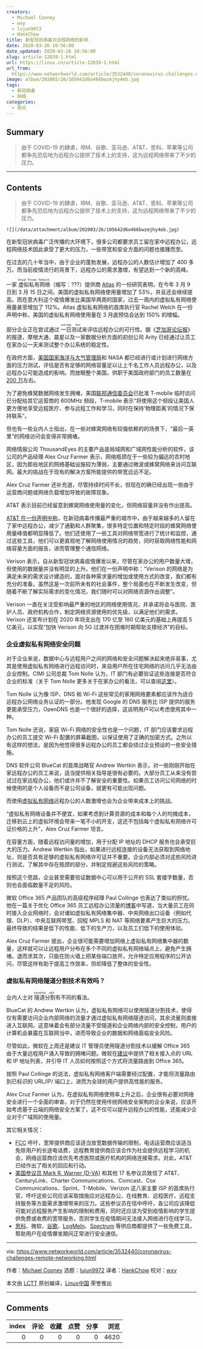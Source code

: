 ```yaml
---
creators:
  - Michael Cooney
  - wxy
  - lujun9972
  - HankChow
title: 新型冠状病毒对远程网络的影响
date: 2020-03-26 10:56:00
date_updated: 2020-03-26 10:56:00
slug: article-12039-1.html
url: https://linux.cn/article-12039-1.html
url_from: 
  https://www.networkworld.com/article/3532440/coronavirus-challenges-remote-networking.html
image: album/202003/26/105642d6o466bwzmjhy4eb.jpg
tags:
  - 新冠病毒
  - 网络
categories:
  - 观点
---
```


## Summary

> 由于 COVID-19 的肆虐，IBM、谷歌、亚马逊、AT&amp;T、思科、苹果等公司都争先恐后地为远程办公提供了技术上的支持，这为远程网络带来了不少的压力。

***

<!-- more -->

## Contents

> 
> 由于 COVID-19 的肆虐，IBM、谷歌、亚马逊、AT&T、思科、苹果等公司都争先恐后地为远程办公提供了技术上的支持，这为远程网络带来了不少的压力。
> 
> 
> 

`![](/data/attachment/album/202003/26/105642d6o466bwzmjhy4eb.jpg)`

在新型冠状病毒广泛传播的大环境下，很多公司都要求员工留在家中远程办公，远程网络技术因此承受了更大的压力，一些带宽和安全方面的问题也接踵而至。

在过去的几十年当中，由于企业的蓬勃发展，远程办公的人数估计增加了 400 多万。而当前疫情流行的背景下，远程办公的需求激增，有望达到一个新的高峰。

一家<ruby> 虚拟私有网络 <rt>  Virtual Private Network </rt></ruby>（缩写：???）提供商 [Atlas](https://atlasvpn.com/blog/vpn-usage-in-italy-rockets-by-112-and-53-in-the-us-amidst-coronavirus-outbreak/) 的一份研究表明，在今年 3 月 9 日到 3 月 15 日之间，美国的虚拟私有网络使用量增加了 53%，并且还会继续提高。而在意大利这个疫情爆发比美国早两周的国家，过去一周内的虚拟私有网络使用量甚至增加了 112%。Atlas 虚拟私有网络的首席执行官 Rachel Welch 在一份声明中称，美国的虚拟私有网络使用量在 3 月底预估会达到 150% 的增幅。

部分企业正在尝试通过<ruby> 一日测试 <rt>  one-day test </rt></ruby>来评估远程办公的可行性。据《[芝加哥论坛报](https://www.chicagotribune.com/coronavirus/ct-coronavirus-work-from-home-20200312-bscm4ifjvne7dlugjn34sksrz4-story.html)》的报道，摩根大通、晨星以及一家数据分析方面的初创公司 Arity 已经通过让员工在家办公一天来测试整个办公系统的稳定性。

在政府方面，[美国国家海洋与大气管理局](https://federalnewsnetwork.com/workforce/2020/03/agencies-ramp-up-coronavirus-preparations-as-noaa-plans-large-scale-telework-test/)和 NASA 都已经进行或计划进行网络方面的压力测试，评估是否有足够的网络容量足以让上千名工作人员远程办公，以及远程办公可能造成的影响。而放眼整个美国，供职于美国政府部门的员工数量在 [200 万](https://fas.org/sgp/crs/misc/R43590.pdf)左右。

为了避免蜂窝数据网络发生拥堵，美国[联邦通信委员会](https://www.fcc.gov/coronavirus)已批准 T-mobile 临时访问已分配给其它运营商的 600MHz 频段，T-mobile 表示“将使用这个频段让美国人更方便地享受远程医疗、参与远程工作和学习，同时在保持‘物理距离’的情况下保持联系”。

但也有一些业内人士指出，在一些对蜂窝网络有较强依赖的的场景下，“最后一英里”的网络访问会变得非常拥堵。

网络情报公司 ThousandEyes 的主要产品是局域网和广域网性能分析的软件，该公司的产品经理 Alex Cruz Farmer 表示，网络瓶颈在于一些较为偏远的农村地区，因为那些地区的网络基础设施较为薄弱，主要通过微波或蜂窝网络来访问互联网。最大的挑战在于现有的解决方案所能提供的带宽远远不足。

Alex Cruz Farmer 还补充道，尽管持续时间不长，但现在的确已经出现一些由于运营商问题或网络负载增加导致的故障现象。

AT&T 表示目前已经留意到蜂窝网络使用量的变化，但网络容量并没有作出提高。

[AT&T 在一份声明中称](https://about.att.com/pages/COVID-19.html)，在新冠病毒传播最严重的城市中，由于越来越多的人留在了家中远程办公，减少了通勤和人群聚集，很多特定位置和特定时段的蜂窝网络使用量峰值都明显降低了。他们还使用了一些工具对网络带宽进行了统计和监控，通过这些工具，他们可以更直观地了解网络使用情况的趋势，同时获取网络性能和网络容量方面的报告，进而管理整个通信网络。

Verison 表示，自从新型冠状病毒疫情爆发以来，尽管在家办公的用户数量大增，但使用的数据量并没有明显的上升。他们在一份声明中称：“Verison 的网络是为满足未来的需求设计建造的，面对各种需求量的增加或使用方式的改变，我们都有充分的准备。虽然这是一次前所未有的社会事件，整个局面也在不断发生改变，但随着不断了解实际需求的变化情况，我们随时可以对网络资源作出调整”。

Verison 一直在关注受影响最严重的地区的网络使用情况，并承诺将会与医院、医护人员、政府机构合作，制定网络资源使用的优先级，以满足他们的需求。Verison 还宣布计划在 2020 年将支出在 170 亿至 180 亿美元的基础上再提高 5 亿美元，以实现“加快 Verison 向 5G 过渡并在困难时期帮助支撑经济”的目标。

### 企业虚拟私有网络安全问题

对于企业来说，数据中心与远程用户之间的网络和安全问题解决起来绝非易事，尤其是使用虚拟私有网络进行远程访问时，来自用户所在住宅网络的访问几乎无法由企业控制。CIMI 公司总裁 Tom Nolle 认为，IT 部门有必要验证这些连接是否符合企业的标准（关于 Tom Nolle 更多关于在家办公的看法，可以查阅[这里](https://blog.cimicorp.com/?p=4055)）。

Tom Nolle 认为像 ISP、DNS 和 Wi-Fi 这些常见的家用网络要素都应该作为适合远程办公网络业务认证的一部分。他发现 Google 的 DNS 服务比 ISP 提供的服务更能承受压力，OpenDNS 也是一个很好的选择，这说明用户可以考虑使用其中一种。

Tom Nolle 还说，家庭 Wi-Fi 网络的安全性也是一个问题，IT 部门应该要求远程办公的员工提交 Wi-Fi 配置的屏幕截图，以保证使用了正确的加密方式。之所以有这样的想法，是因为他觉得很多远程办公的员工都会绕过企业预设的一些安全措施。

DNS 软件公司 BlueCat 的首席战略官 Andrew Wertkin 表示，对一些刚刚开始在家远程办公的员工来说，适当提供相关指导是很有必要的。大部分员工从来没有尝试过在家远程办公，他们或许并不了解安全的重要性。如果员工访问公司网络的时候使用的是个人设备而不是公司设备，就更有可能出现问题。

而使用[虚拟私有网络](https://www.networkworld.com/article/3268744/understanding-virtual-private-networks-and-why-vpns-are-important-to-sd-wan.html)远程办公的人数激增也会为企业带来成本上的挑战。

“虚拟私有网络设备并不便宜，如果考虑到计算资源的成本和每个人的均摊成本，迁移到云上的虚拟环境会带来一笔不小的开支，这还不包括每个虚拟私有网络许可证价格的上升”，Alex Cruz Farmer 坦言。

在容量方面，随着远程访问量的增加，用于分配 IP 地址的 DHCP 服务也会承受巨大的压力。Andrew Wertkin 指出，如果进行远程连接的设备无法获取到网络地址，则是否具有足够的虚拟私有网络许可证并不重要。企业内部必须对这些风险进行测试，了解其中存在瓶颈的部分，并制定规避这些风险的策略。

按照这个思路，企业甚至需要验证数据中心可以用于公开的 SSL 套接字数量，否则也会面临数量不足的风险。

微软 Office 365 产品团队的高级程序经理 Paul Collinge 也表达了类似的担忧。他在一篇关于优化 Office 365 员工远程办公流量的[博客](https://techcommunity.microsoft.com/t5/office-365-blog/how-to-quickly-optimize-office-365-traffic-for-remote-staff-amp/ba-p/1214571)中写道，当大量员工在同时接入企业网络时，会对诸如虚拟私有网络集中器、中央网络出口设备（例如代理、DLP）、中央互联网带宽、回程 MPLS 和 NAT 等网络要素产生巨大的压力。最终导致的结果是低下的性能、低下的生产力，以及员工们低下的使用体验。

Alex Cruz Farmer 提出，企业很可能需要增加网络上虚拟私有网络集中器的数量，这样就可以让远程用户分布在多个不同的虚拟私有网络端点上，避免产生拥堵。退而求其次，只能在防火墙上把某些端口放开，允许特定应用程序的公开访问，尽管这样有助于提高工作效率，但却降低了整体的安全性。

### 虚拟私有网络隧道分割技术有效吗？

业内人士对<ruby> 隧道分割 <rt>  tunneling split </rt></ruby>有不同的看法。

BlueCat 的 Andrew Wertkin 认为，虚拟私有网络可以使用隧道分割技术，使得仅有需要访问企业内部网络的流量才通过虚拟私有网络隧道访问，其余流量则直接进入互联网。这意味着会有部分流量不受隧道和企业网络内部的安全控制，用户的计算机会暴露在互联网当中，进而导致企业的数据和网络面临安全风险。

尽管如此，微软在上周还是建议 IT 管理员使用隧道分割技术以缓解 Office 365 由于大量远程用户涌入导致的拥堵问题。微软在[建议](https://techcommunity.microsoft.com/t5/office-365-blog/how-to-quickly-optimize-office-365-traffic-for-remote-staff-amp/ba-p/1214571)中提供了相关接入点的 URL 和 IP 地址列表，并引导 IT 人员如何按照这个方式将流量路由到 Office 365。

按照 Paul Collinge 的说法，虚拟私有网络客户端需要经过配置，才能将流量路由到已标识的 URL/IP/ 端口上，进而为全球的用户提供高性能的服务。

Alex Cruz Farmer 认为，在虚拟私有网络使用率上升之后，企业很有必要对网络安全进行一个全面的审查。对于仍然在使用传统网络安全架构的企业来说，应该开始考虑基于云端的网络安全方案了，这不仅可以提升远程办公的性能，还能减少企业对于广域网的使用量。

其它相关情况：

* [FCC](https://www.fcc.gov/document/commissioner-starks-statement-fccs-response-covid-19) 呼吁，宽带提供商应该适当放宽数据传输的限制，电话运营商应该适当免除用户的长途电话费，远程教育提供商应该合作为社会提供远程学习的机会，网络运营商应该优先考虑医院或医疗机构的网络连接需求。对此，AT&T 已经作出了相关的回应和行动。
* [美国参议员 Mark R. Warner (D-VA)](https://www.warner.senate.gov/public/_cache/files/2/3/239084db-83bd-4641-bf59-371cb829937a/A99E41ACD1BA92FB37BDE54E14A97BFA.letter-to-isps-on-covid-19-final-v2.-signed.pdf) 和其他 17 名参议员致信了 AT&T、CenturyLink、Charter Communications、Comcast、Cox Communications、Sprint、T-Mobile、Verizon 这八家主要 ISP 的首席执行官，呼吁这些公司应该采取措施应对远程办公、在线教育、远程医疗、远程支持服务等方面需求激增带来的压力。这些参议员在信中呼吁，各公司应该降低可能对远程服务产生影响的限制和费用，同时还应该为受到疫情影响的学生提供免费或收费的宽带服务，否则学生在疫情期间无法接入网络进行在线学习。
* [思科](https://blogs.cisco.com/collaboration/cisco-announces-work-from-home-webex-contact-center-quick-deployment)、微软、[谷歌](https://cloud.google.com/blog/products/g-suite/helping-businesses-and-schools-stay-connected-in-response-to-coronavirus)、[LogMeIn](https://www.gotomeeting.com/work-remote?clickid=RFlSQF3DBxyOTSr0MKVSfWfHUknShrScK0%3AhTY0&irgwc=1&cid=g2m_noam_ir_aff_cm_pl_ct)、[Spectrum](https://www.multichannel.com/news/charter-opening-wi-fi-hotspots-in-face-of-covid-19) 等供应商都提供了一些免费工具，帮助用户在疫情爆发期间正常进行安全通信。

---

via: <https://www.networkworld.com/article/3532440/coronavirus-challenges-remote-networking.html>

作者：[Michael Cooney](https://www.networkworld.com/author/Michael-Cooney/) 选题：[lujun9972](https://github.com/lujun9972) 译者：[HankChow](https://github.com/HankChow) 校对：[wxy](https://github.com/wxy)

本文由 [LCTT](https://github.com/LCTT/TranslateProject) 原创编译，[Linux中国](https://linux.cn/) 荣誉推出

***

## Comments


|   index |   评论 |   收藏 |   点赞 |   分享 |   浏览 |
|--------:|-------:|-------:|-------:|-------:|-------:|
|       0 |      0 |      0 |      0 |      0 |   4620 |
